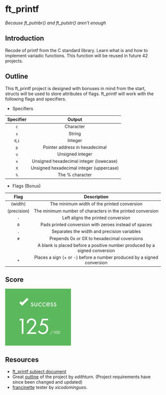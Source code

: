 # ft_printf
*Because ft_putnbr() and ft_putstr() aren’t enough*

## Introduction
Recode of printf from the C standard library. Learn what is and how to implement variadic functions. This function will be reused in future 42 projects.

## Outline
This ft_printf project is designed with bonuses in mind from the start, structs will be used to store attributes of flags. ft_printf will work with the following flags and specifiers.

* Specifiers

| Specifier | Output |
| :-------: | :---------: |
| ``c`` | Character |
| ``s`` | String |
| ``d``,``i`` | Integer |
| ``p`` | Pointer address in hexadecimal |
| ``u`` | Unsigned integer |
| ``x`` | Unsigned hexadecimal integer (lowecase) |
| ``X`` | Unsigned hexadecimal integer (uppercase) |
| ``%`` | The % character |

* Flags (Bonus)

| Flag | Description |
| :--: | :---------: |
| (width) | The minimum width of the printed conversion |
| (precision) | The minimum number of characters in the printed conversion |
| ``-`` | Left aligns the printed conversion |
| ``0`` | Pads printed conversion with zeroes instead of spaces |
| ``.`` | Separates the width and precision variables |
| ``#`` | Prepends 0x or 0X to hexadecimal coversions |
| `` `` | A blank is placed before a positive number produced by a signed conversion |
| ``+`` | Places a sign (+ or -) before a number produced by a signed conversion|

## Score
![Score](https://github.com/fractalfeeling/uploads/blob/4e5f7f060cdb8824ca8373d4aa3c65d795a3464b/images/score_bonus.png)

## Resources
* [ft_printf subject document](https://github.com/fractalfeeling/uploads/blob/706153dcc01349465c865a07985236d4a7bbe354/docs/ft_printf.pdf)
* Great [outline](https://github.com/edithturn/42-silicon-valley-ft-printf) of the project by *edithturn*. (Project requirements have since been changed and updated)
* [francinette](https://github.com/xicodomingues/francinette) tester by *xicodomingues*.
